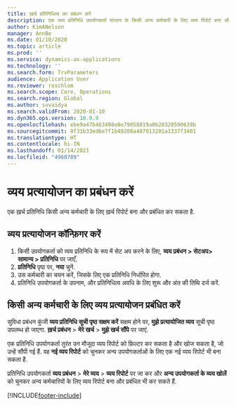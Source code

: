 ```yaml
---
title: ख़र्च प्रतिनिधित्व का प्रबंधन करें
description: एक व्यय प्रतिनिधि उपयोगकर्ता संगठन के किसी अन्य कर्मचारी के लिए व्यय रिपोर्ट बना और प्रबंधित कर सकता है.
author: KimANelson
manager: AnnBe
ms.date: 01/10/2020
ms.topic: article
ms.prod: ''
ms.service: dynamics-ax-applications
ms.technology: ''
ms.search.form: TrvParameters
audience: Application User
ms.reviewer: roschlom
ms.search.scope: Core, Operations
ms.search.region: Global
ms.author: suvaidya
ms.search.validFrom: 2020-01-10
ms.dyn365.ops.version: 10.0.9
ms.openlocfilehash: ebe9a47b463498e8e79058019a0b28320590639b
ms.sourcegitcommit: 9f31b33ed6e7f1b49200a407913201a1337f3401
ms.translationtype: HT
ms.contentlocale: hi-IN
ms.lasthandoff: 01/14/2021
ms.locfileid: "4960789"
---
```

# <a name="manage-expense-delegation"></a>व्यय प्रत्यायोजन का प्रबंधन करें

एक ख़र्च प्रतिनिधि किसी अन्य कर्मचारी के लिए ख़र्च रिपोर्ट बना और प्रबंधित कर सकता है.

## <a name="configure-expense-delegation"></a>व्यय प्रत्यायोजन कॉन्फ़िगर करें

1. किसी उपयोगकर्ता को व्यय प्रतिनिधि के रूप में सेट अप करने के लिए, **व्यय प्रबंधन > सेटअप> सामान्य > प्रतिनिधि** पर जाएँ.
2. **प्रतिनिधि** पृष्ठ पर, **नया** चुनें.
3. उस कर्मचारी का चयन करें, जिसके लिए एक प्रतिनिधि निर्धारित होगा. 
4. प्रतिनिधि उपयोगकर्ता के उपनाम, और प्रतिनिधित्व अवधि के लिए शुरू और अंत की तिथि दर्ज करें.

## <a name="manage-expense-delegation-for-another-employee"></a>किसी अन्य कर्मचारी के लिए व्यय प्रत्यायोजन प्रबंधित करें

सुविधा प्रबंधन कुंजी **व्यय प्रतिनिधि सूची पृष्ठ सक्षम करें** सक्षम होने पर, **मुझे प्रत्‍यायोजित व्यय** सूची पृष्ठ उपलब्ध हो जाएगा. **ख़र्च प्रबंधन** > **मेरे खर्च** > **मुझे खर्च सौंपे** पर जाएं.

एक प्रतिनिधि उपयोगकर्ता तुरंत उन मौजूदा व्यय रिपोर्ट को फ़िल्टर कर सकता है और खोज सकता है, जो उन्हें सौंपी गई हैं. वह **नई व्यय रिपोर्ट** को चुनकर अन्य उपयोगकर्ताओं के लिए एक नई व्यय रिपोर्ट भी बना सकता है.

प्रतिनिधि उपयोगकर्ता **व्यय प्रबंधन** > **मेरे व्यय** > **व्यय रिपोर्ट** पर जा कर और **अन्य उपयोगकर्ता के व्यय खोलें** को चुनकर अन्य कर्मचारियों के लिए व्यय रिपोर्ट बना और प्रबंधित भी कर सकते हैं.


[!INCLUDE[footer-include](../includes/footer-banner.md)]